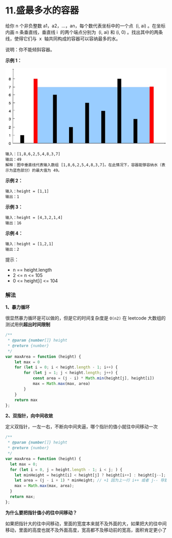 # 11.盛最多水的容器

给你 n 个非负整数 a1，a2，...，an，每个数代表坐标中的一个点  (i, ai) 。在坐标内画 n 条垂直线，垂直线 i  的两个端点分别为  (i, ai) 和 (i, 0) 。找出其中的两条线，使得它们与  x  轴共同构成的容器可以容纳最多的水。

说明：你不能倾斜容器。

**示例 1：**

![](/question_11.jpg)

```
输入：[1,8,6,2,5,4,8,3,7]
输出：49
解释：图中垂直线代表输入数组 [1,8,6,2,5,4,8,3,7]。在此情况下，容器能够容纳水（表示为蓝色部分）的最大值为 49。
```

**示例 2：**

```
输入：height = [1,1]
输出：1
```

**示例 3：**

```
输入：height = [4,3,2,1,4]
输出：16
```

**示例 4：**

```
输入：height = [1,2,1]
输出：2
```

提示：

- n == height.length
- 2 <= n <= 105
- 0 <= height[i] <= 104

### 解法

**1、暴力循环**

很显然暴力循环是可以做的，但是它的时间复杂度是 `O(n2)`
在 leetcode 大数组的测试用例**超出时间限制**

```js
/**
 * @param {number[]} height
 * @return {number}
 */
var maxArea = function (height) {
    let max = 0
    for (let i = 0; i < height.length - 1; i++) {
        for (let j = 1; j < height.length; j++) {
            const area = (j - i) * Math.min(height[j], height[i])
            max = Math.max(max, area)
        }
    }
    return max
};

```

**2、双指针，向中间收敛**

定义双指针，一左一右，不断向中间夹逼，哪个指针的值小就往中间移动一次

```js
/**
 * @param {number[]} height
 * @return {number}
 */
var maxArea = function (height) {
  let max = 0;
  for (let i = 0, j = height.length - 1; i < j; ) {
    let minHeight = height[i] < height[j] ? height[i++] : height[j--];
    let area = (j - i + 1) * minHeight; // +1 因为上一行 i++ 或者 j-- 导致 j 和 i 之间的距离减少了 1， 所以要加回来
    max = Math.max(max, area);
  }
  return max;
};
```

**为什么要把指针值小的往中间移动？**

如果把指针大的往中间移动，里面的宽度本来就不及外面的大，如果把大的往中间移动，里面的高度也就不及外面高度，宽高都不及移动前的宽高，面积肯定更小了

